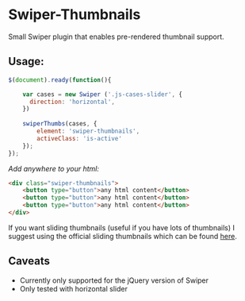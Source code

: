 # Swiper-Thumbnails
Small Swiper plugin that enables pre-rendered thumbnail support.

## Usage:
```javascript
$(document).ready(function(){

    var cases = new Swiper ('.js-cases-slider', {
      direction: 'horizontal',
    })
  
    swiperThumbs(cases, {
        element: 'swiper-thumbnails',
        activeClass: 'is-active'
    });
});
```

*Add anywhere to your html:*
```html
<div class="swiper-thumbnails">
    <button type="button">any html content</button>
    <button type="button">any html content</button>
    <button type="button">any html content</button>
</div>
```

If you want sliding thumbnails (useful if you have lots of thumbnails) I suggest using the official sliding thumbnails which can be found [here](http://idangero.us/swiper/demos/23-thumbs-gallery.html).

## Caveats
* Currently only supported for the jQuery version of Swiper
* Only tested with horizontal slider
